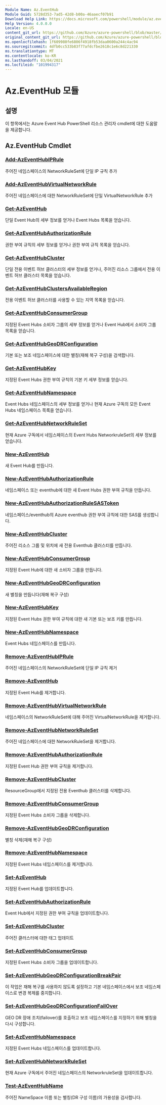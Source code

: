 ```yaml
---
Module Name: Az.EventHub
Module Guid: 5728d353-7ad5-42d8-b00a-46aaecf07b91
Download Help Link: https://docs.microsoft.com/powershell/module/az.eventhub
Help Version: 4.0.0.0
Locale: en-US
content_git_url: https://github.com/Azure/azure-powershell/blob/master/src/EventHub/EventHub/help/Az.EventHub.md
original_content_git_url: https://github.com/Azure/azure-powershell/blob/master/src/EventHub/EventHub/help/Az.EventHub.md
ms.openlocfilehash: 1f609980fe6806f4918fb53daa0600a244c4ac94
ms.sourcegitcommit: 4dfb0cc533b83f77afdcfbe2618c1e6c8d221330
ms.translationtype: MT
ms.contentlocale: ko-KR
ms.lasthandoff: 03/04/2021
ms.locfileid: "101994317"
---
```

# Az.EventHub 모듈
## 설명
이 항목에서는 Azure Event Hub PowerShell 리소스 관리자 cmdlet에 대한 도움말을 제공합니다.

## Az.EventHub Cmdlet
### [Add-AzEventHubIPRule](Add-AzEventHubIPRule.md)
주어진 네임스페이스의 NetworkRuleSet에 단일 IP 규칙 추가

### [Add-AzEventHubVirtualNetworkRule](Add-AzEventHubVirtualNetworkRule.md)
주어진 네임스페이스에 대한 NetworkRuleSet에 단일 VirtualNetworkRule 추가

### [Get-AzEventHub](Get-AzEventHub.md)
단일 Event Hub의 세부 정보를 얻거나 Event Hubs 목록을 얻습니다.

### [Get-AzEventHubAuthorizationRule](Get-AzEventHubAuthorizationRule.md)
권한 부여 규칙의 세부 정보를 얻거나 권한 부여 규칙 목록을 얻습니다.

### [Get-AzEventHubCluster](Get-AzEventHubCluster.md)
단일 전용 이벤트 허브 클러스터의 세부 정보를 얻거나, 주어진 리소스 그룹에서 전용 이벤트 허브 클러스터 목록을 얻습니다.

### [Get-AzEventHubClustersAvailableRegion](Get-AzEventHubClustersAvailableRegion.md)
전용 이벤트 허브 클러스터를 사용할 수 있는 지역 목록을 얻습니다.

### [Get-AzEventHubConsumerGroup](Get-AzEventHubConsumerGroup.md)
지정된 Event Hubs 소비자 그룹의 세부 정보를 얻거나 Event Hub에서 소비자 그룹 목록을 얻습니다.

### [Get-AzEventHubGeoDRConfiguration](Get-AzEventHubGeoDRConfiguration.md)
기본 또는 보조 네임스페이스에 대한 별칭(재해 복구 구성)을 검색합니다.

### [Get-AzEventHubKey](Get-AzEventHubKey.md)
지정된 Event Hubs 권한 부여 규칙의 기본 키 세부 정보를 얻습니다.

### [Get-AzEventHubNamespace](Get-AzEventHubNamespace.md)
Event Hubs 네임스페이스의 세부 정보를 얻거나 현재 Azure 구독의 모든 Event Hubs 네임스페이스 목록을 얻습니다.

### [Get-AzEventHubNetworkRuleSet](Get-AzEventHubNetworkRuleSet.md)
현재 Azure 구독에서 네임스페이스의 Event Hubs NetworkruleSet의 세부 정보를 얻습니다.

### [New-AzEventHub](New-AzEventHub.md)
새 Event Hub를 만듭니다.

### [New-AzEventHubAuthorizationRule](New-AzEventHubAuthorizationRule.md)
네임스페이스 또는 eventhub에 대한 새 Event Hubs 권한 부여 규칙을 만듭니다.

### [New-AzEventHubAuthorizationRuleSASToken](New-AzEventHubAuthorizationRuleSASToken.md)
네임스페이스/eventhub의 Azure eventhub 권한 부여 규칙에 대한 SAS를 생성합니다.

### [New-AzEventHubCluster](New-AzEventHubCluster.md)
주어진 리소스 그룹 및 위치에 새 전용 Eventhub 클러스터를 만듭니다.

### [New-AzEventHubConsumerGroup](New-AzEventHubConsumerGroup.md)
지정된 Event Hub에 대한 새 소비자 그룹을 만듭니다.

### [New-AzEventHubGeoDRConfiguration](New-AzEventHubGeoDRConfiguration.md)
새 별칭을 만듭니다(재해 복구 구성)

### [New-AzEventHubKey](New-AzEventHubKey.md)
지정된 Event Hubs 권한 부여 규칙에 대한 새 기본 또는 보조 키를 만듭니다.

### [New-AzEventHubNamespace](New-AzEventHubNamespace.md)
Event Hubs 네임스페이스를 만듭니다.

### [Remove-AzEventHubIPRule](Remove-AzEventHubIPRule.md)
주어진 네임스페이스의 NetworkRuleSet에 단일 IP 규칙 제거

### [Remove-AzEventHub](Remove-AzEventHub.md)
지정된 Event Hub를 제거합니다.

### [Remove-AzEventHubVirtualNetworkRule](Remove-AzEventHubVirtualNetworkRule.md)
네임스페이스의 NetworkRuleSet에 대해 주어진 VirtualNetworkRule을 제거합니다.

### [Remove-AzEventHubNetworkRuleSet](Remove-AzEventHubNetworkRuleSet.md)
주어진 네임스페이스에 대한 NetworkRuleSet을 제거합니다.

### [Remove-AzEventHubAuthorizationRule](Remove-AzEventHubAuthorizationRule.md)
지정된 Event Hub 권한 부여 규칙을 제거합니다.

### [Remove-AzEventHubCluster](Remove-AzEventHubCluster.md)
ResourceGroup에서 지정된 전용 Eventhub 클러스터를 삭제합니다.

### [Remove-AzEventHubConsumerGroup](Remove-AzEventHubConsumerGroup.md)
지정된 Event Hubs 소비자 그룹을 삭제합니다.

### [Remove-AzEventHubGeoDRConfiguration](Remove-AzEventHubGeoDRConfiguration.md)
별칭 삭제(재해 복구 구성)

### [Remove-AzEventHubNamespace](Remove-AzEventHubNamespace.md)
지정된 Event Hubs 네임스페이스를 제거합니다.

### [Set-AzEventHub](Set-AzEventHub.md)
지정된 Event Hub를 업데이트합니다.

### [Set-AzEventHubAuthorizationRule](Set-AzEventHubAuthorizationRule.md)
Event Hub에서 지정된 권한 부여 규칙을 업데이트합니다.

### [Set-AzEventHubCluster](Set-AzEventHubCluster.md)
주어진 클러스터에 대한 태그 업데이트

### [Set-AzEventHubConsumerGroup](Set-AzEventHubConsumerGroup.md)
지정된 Event Hubs 소비자 그룹을 업데이트합니다.

### [Set-AzEventHubGeoDRConfigurationBreakPair](Set-AzEventHubGeoDRConfigurationBreakPair.md)
이 작업은 재해 복구를 사용하지 않도록 설정하고 기본 네임스페이스에서 보조 네임스페이스로 변경 복제를 중지합니다.

### [Set-AzEventHubGeoDRConfigurationFailOver](Set-AzEventHubGeoDRConfigurationFailOver.md)
GEO DR 장애 조치(failover)를 호출하고 보조 네임스페이스를 지정하기 위해 별칭을 다시 구성합니다.

### [Set-AzEventHubNamespace](Set-AzEventHubNamespace.md)
지정된 Event Hubs 네임스페이스를 업데이트합니다.

### [Set-AzEventHubNetworkRuleSet](Set-AzEventHubNetworkRuleSet.md)
현재 Azure 구독에서 주어진 네임스페이스의 NetworkruleSet을 업데이트합니다.

### [Test-AzEventHubName](Test-AzEventHubName.md)
주어진 NameSpace 이름 또는 별칭(DR 구성 이름)의 가용성을 검사합니다.

